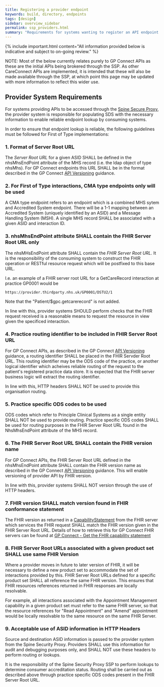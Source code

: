 ```yaml
---
title: Registering a provider endpoint
keywords: build, directory, endpoints
tags: [design]
sidebar: overview_sidebar
permalink: ssp_providers.html
summary: "Requirements for systems wanting to register an API endpoint for consumers to call through the SSP"
---
```


{% include important.html content="All information provided below is indicative and subject to on-going review." %}

NOTE: Most of the below currently relates purely to GP Connect APIs as these are the initial APIs being brokered through the SSP. As other CareConnect APIs are implemented, it is intended that these will also be made available through the SSP, at which point this page may be updated with more information to reflect this wider use.

## Provider System Requirements ##

For systems providing APIs to be accessed through the [Spine Secure Proxy](ssp_overview.html), the provider system is responsible for populating SDS with the necessary information to enable reliable endpoint lookup by consuming systems.

In order to ensure that endpoint lookup is reliable, the following guidelines must be followed for First of Type implementations:

### 1. Format of Server Root URL

The *Server Root URL* for a given ASID SHALL be defined in the nhsMhsEndPoint attribute of the MHS record (i.e. the ldap object of type nhsMhs). For GP Connect endpoints this URL SHALL be in the format described in the GP Connect [API Versioning](https://developer.nhs.uk/apis/gpconnect-1-2-0/development_general_api_guidance.html#service-root-url-versioning) guidance.


### 2. For First of Type interactions, CMA type endpoints only will be used

A CMA type endpoint refers to an endpoint which is a combined MHS sytem and Accredited System endpoint. There will be a 1-1 mapping between an Accredited System (uniquely identified by an ASID) and a Message Handling System (MSH). A single MHS record SHALL be associated with a given ASID and interaction ID.

### 3. nhsMhsEndPoint attribute SHALL contain the FHIR Server Root URL only

The nhsMHsEndPoint attribute SHALL contain the *FHIR Server Root URL*. It is the responsibility of the consuming system to construct the FHIR operation or RESTful resource request which will be postfixed to this base URL.

I.e. an example of a FHIR server root URL for a GetCareRecord interaction at practice GP0001 would be

`https://provider.thirdparty.nhs.uk/GP0001/DSTU2/1`

Note that the "Patient/$gpc.getcarerecord" is not added.

In line with this, provider systems SHOULD perform checks that the FHIR request received is a reasonable means to request the resource in view given the specificed interaction. 


### 4. Practice routing identifier to be included in FHIR Server Root URL

For GP Connect APIs, as described in the GP Connect [API Versioning](https://developer.nhs.uk/apis/gpconnect-1-2-0/development_general_api_guidance.html#service-root-url-versioning) guidance, a routing identifier SHALL be placed in the FHIR Servder Root URL. This routing identifier may be the ODS code of the practice, or another logical identifier which acheives reliable routing of the request to the patient's registered practice data store. It is expected that the FHIR server business logic will extract the routing identifier.

In line with this, HTTP headers SHALL NOT be used to provide this organisation routing.

### 5. Practice specific ODS codes to be used

ODS codes which refer to Principle Clinical Systems as a single entity SHALL NOT be used to provide routing. Practice specific ODS codes SHALL be used for routing purposes in the FHIR Server Root URL found in the NhsMhsEndPoint attribute of the MHS record.


### 6. The FHIR Server Root URL SHALL contain the FHIR version name

For GP Connect APIs, the FHIR Server Root URL defined in the nhsMhsEndPoint attribute SHALL contain the FHIR version name as described in the GP Connect [API Versioning](https://developer.nhs.uk/apis/gpconnect-1-2-0/development_general_api_guidance.html#service-root-url-versioning) guidance. This will enable versioning of provider API by FHIR version. 

In line with this, provider systems SHALL NOT version through the use of HTTP headers.


### 7. FHIR version SHALL match version found in FHIR conformance statement

The FHIR version as returned in a [CapabilityStatement](api_foundation_capabilitystatement.html) from the FHIR server which services the FHIR request SHALL match the FHIR version given in the FHIR Server Root URL. Details of how to retrieve this for GP Connect FHIR servers can be found at [GP Connect - Get the FHIR capability statement](https://developer.nhs.uk/apis/gpconnect-1-2-0/foundations_use_case_get_the_fhir_capability_statement.html)

### 8. FHIR Server Root URLs associated with a given product set SHALL use same FHIR Version

Where a provider moves in future to later version of FHIR, it will be necessary to define a new product set to accommodate the set of interactions provided by this. FHIR Server Root URLs defined for a specific product set SHALL all reference the same FHIR version. This ensures that FHIR resources references returned in FHIR responses are locally resolvable. 

For example, all interactions associated with the Appointment Management capability in a given product set must refer to the same FHIR server, so that the resource references for "Read Appointment" and "Amend" appointment would be locally resolvable to the same resource on the same FHIR Server. 


### 9. Acceptable use of ASID information in HTTP Headers

Source and destination ASID information is passed to the provider system from the Spine Security Proxy. Providers SHALL use this information for audit and debugging purposes only, and SHALL NOT use these headers to perform routing or lookups. 

It is the responsibility of the Spine Security Proxy SSP to perform lookups to determine consumer accreditation status. Routing shall be carried out as described above through practice specific ODS codes present in the FHIR Server Root URL. 


